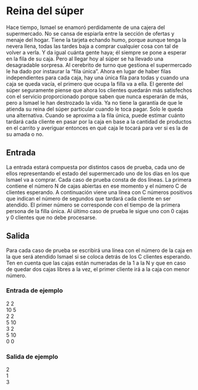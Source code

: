# Reina del súper

Hace tiempo, Ismael se enamoró perdidamente de una cajera
del supermercado. No se cansa de espiarla entre la sección
de ofertas y menaje del hogar. Tiene la tarjeta echando humo,
porque aunque tenga la nevera llena, todas las tardes baja a
comprar cualquier cosa con tal de volver a verla. Y da igual
cuánta gente haya; él siempre se pone a esperar en la fila de
su caja.
Pero al llegar hoy al súper se ha llevado una desagradable sorpresa. Al cerebrito de turno
que gestiona el supermercado le ha dado por instaurar la “fila única”. Ahora en lugar de
haber filas independientes para cada caja, hay una única fila para todas y cuando una caja
se queda vacía, el primero que ocupa la filla va a ella.
El gerente del súper seguramente piense que ahora los clientes quedarán más satisfechos
con el servicio proporcionado porque saben que nunca esperarán de más, pero a Ismael le
han destrozado la vida. Ya no tiene la garantía de que le atienda su reina del súper particular
cuando le toca pagar.
Solo le queda una alternativa. Cuando se aproxima a la fila única, puede estimar cuánto
tardará cada cliente en pasar por la caja en base a la cantidad de productos en el carrito y
averiguar entonces en qué caja le tocará para ver si es la de su amada o no.

## Entrada
La entrada estará compuesta por distintos casos de prueba, cada uno de ellos representando el estado del supermercado uno de los días en los que Ismael va a comprar.
Cada caso de prueba consta de dos líneas. La primera contiene el número N de cajas abiertas en ese momento y el número C de clientes esperando. A continuación viene una línea
con C números positivos que indican el número de segundos que tardará cada cliente en
ser atendido. El primer número se corresponde con el tiempo de la primera persona de la
filla única.
Al último caso de prueba le sigue uno con 0 cajas y 0 clientes que no debe procesarse.

## Salida
Para cada caso de prueba se escribirá una línea con el número de la caja en la que será
atendido Ismael si se coloca detrás de los C clientes esperando.
Ten en cuenta que las cajas están numeradas de la 1 a la N y que en caso de quedar dos
cajas libres a la vez, el primer cliente irá a la caja con menor número.

### Entrada de ejemplo
2 2  
10 5  
2 2  
5 10  
3 2  
5 10  
0 0  

### Salida de ejemplo
2  
1  
3